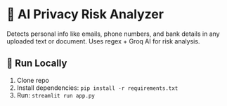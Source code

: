# 🔐 AI Privacy Risk Analyzer
Detects personal info like emails, phone numbers, and bank details in any uploaded text or document. Uses regex + Groq AI for risk analysis.

## 🚀 Run Locally
1. Clone repo
2. Install dependencies: `pip install -r requirements.txt`
3. Run: `streamlit run app.py`
